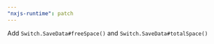 ```yaml
---
"nxjs-runtime": patch
---
```


Add `Switch.SaveData#freeSpace()` and `Switch.SaveData#totalSpace()`
